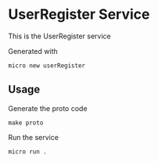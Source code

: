 # UserRegister Service

This is the UserRegister service

Generated with

```
micro new userRegister
```

## Usage

Generate the proto code

```
make proto
```

Run the service

```
micro run .
```
